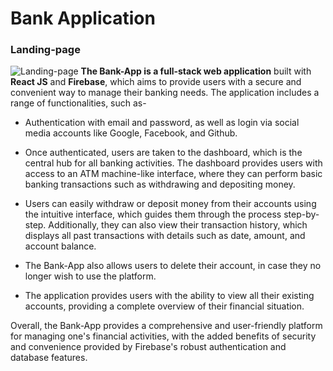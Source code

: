 # Bank Application
### Landing-page
![Landing-page](https://drive.google.com/file/d/19XBNubWZF4jQgFx9UClyUrBYnddZPYZJ/uc?export=download)
**The Bank-App is a full-stack web application** built with **React JS** and **Firebase**, which aims to provide users with a secure and convenient way to manage their banking needs. The application includes a range of functionalities, such as-
* Authentication with email and password, as well as login via social media accounts like Google, Facebook, and Github.

* Once authenticated, users are taken to the dashboard, which is the central hub for all banking activities. The dashboard provides users with access to an ATM machine-like interface, where they can perform basic banking transactions such as withdrawing and depositing money.

* Users can easily withdraw or deposit money from their accounts using the intuitive interface, which guides them through the process step-by-step. Additionally, they can also view their transaction history, which displays all past transactions with details such as date, amount, and account balance.

* The Bank-App also allows users to delete their account, in case they no longer wish to use the platform. 
* The application provides users with the ability to view all their existing accounts, providing a complete overview of their financial situation.

Overall, the Bank-App provides a comprehensive and user-friendly platform for managing one's financial activities, with the added benefits of security and convenience provided by Firebase's robust authentication and database features.
